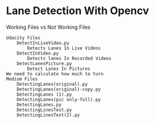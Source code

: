 # Lane Detection With Opencv


Working Files vs Not Working Files	

	Udacity Files
		DetectInLiveVideo.py  
			Detects Lanes In Live Videos
		DetectInVideo.py
			Detects lanes In Recorded Videos
		DetectLanesPicture.py
			Detect Lanes In Pictures
	We need to calculate how much to turn
	Medium Files
		DetectingLanes(original).py
		DetectingLanes(original)-copy.py
		DetectingLanes (1).py
		DetectingLanes(pic only-full).py
		DetectingLanes.py
		DetectingLinesTest.py
		DetectingLinesTest(2).py	